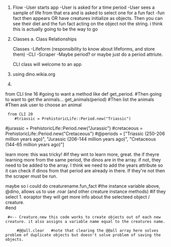 




1.  Flow
    -User starts app 
    -User is asked for a time period 
    -User sees a sample of life from that era and is asked to select one for a fun fact 
    -fun fact then appears 
OR  have creatures initialize as objects.  Then you can see their diet and the fun fact acting on the object not the string.  i think this is actually going to be the way to go  
    

2.  Classes 
    a.  Class Relationships


    Classes
      -Lifeform (responsibility to know about lifeforms, and store them)
      -CLI
      -Scraper 
      -Maybe period?  or maybe just do a period attriute.  
      
      
      CLI class will welcome to an app 
      
3.  using dino.wikia.org 
4.  





from CLI line 16
   #going to want a method like def get_period.
     #Then going to want to get the animals... get_animals(period)
     #Then list the animals 
     #Then ask user to choose an animal 
     
     from CLI 20
        #triassic = PrehistoricLife::Period.new("Triassic")
   #jurassic = PrehistoricLife::Period.new("Jurassic")
   #cretaceous = PrehistoricLife::Period.new("Cretaceous")
    #@periods = ["Triassic (250-206 million years ago)", "Jurassic (206-144 million years ago)", "Cretaceous (144-65 million years ago)"]
    
    
    
  learn more:  this was tricky!  #if they wnt to learn more, great.  the if theyre learning more from the same period, the dinos are in the array.  if not, they need to be added to the array.  I think we need to add the years attribute so it can check if dinos from that period are already in there.  If they're not then the scraper must be run.  
  
  maybe so i could do creaturename.fun_fact 
    #the instance variable above, @dino, allows us to use .roar (and other creature instance methods)
    #if they select 1. eoraptor they will get more info about the selecteed object / creature.  
    #end 
    
     #<-- Creature.new this code works to create objects out of each new creature. it also assigns a variable name equal to the creatures name. 
     
         #@@all.clear   #note that clearing the @@all array here solves problem of duplicate objects but doesn't solve problem of saving the objects.